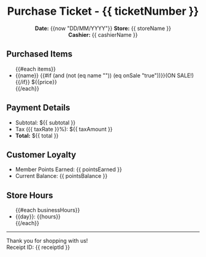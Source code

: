 <!-- markdownlint-disable-file -->
<div class="store-info" style="text-align: center">

# Purchase Ticket - {{ ticketNumber }}

**Date:** {{now "DD/MM/YYYY"}} **Store:** {{ storeName }}  
**Cashier:** {{ cashierName }}

</div>

## Purchased Items

<ul class="items-list">
{{#each items}}
<li>
<span>{{name}} {{#if (and (not (eq name "")) (eq onSale "true"))}}<span class="on-sale" >(ON SALE!)</span>{{/if}}</span>
<span>${{price}}</span>
</li>
{{/each}}
</ul>

## Payment Details

<ul class="payment-details">
<li><span>Subtotal:</span> <span>${{ subtotal }}</span></li>
<li><span>Tax ({{ taxRate }}%):</span> <span>${{ taxAmount }}</span></li>
<li class="total"><span><strong>Total:</strong></span> <span>${{ total }}</span></li>
</ul>

## Customer Loyalty

<ul>
<li><span>Member Points Earned:</span> <span>{{ pointsEarned }}</span></li>
<li><span>Current Balance:</span> <span>{{ pointsBalance }}</span></li>
</ul>

## Store Hours

<ul>
{{#each businessHours}}
<li><span>{{day}}:</span> <span>{{hours}}</span></li>
{{/each}}
</ul>

<div class="receipt-footer">

---

Thank you for shopping with us!  
Receipt ID: {{ receiptId }}

</div>
